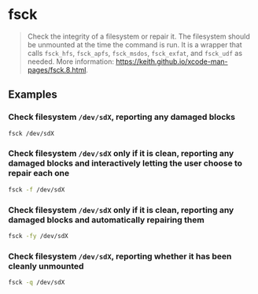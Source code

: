 # fsck

> Check the integrity of a filesystem or repair it. The filesystem should be unmounted at the time the command is run. It is a wrapper that calls `fsck_hfs`, `fsck_apfs`, `fsck_msdos`, `fsck_exfat`, and `fsck_udf` as needed. More information: <https://keith.github.io/xcode-man-pages/fsck.8.html>.

## Examples

### Check filesystem `/dev/sdX`, reporting any damaged blocks

```bash
fsck /dev/sdX
```

### Check filesystem `/dev/sdX` only if it is clean, reporting any damaged blocks and interactively letting the user choose to repair each one

```bash
fsck -f /dev/sdX
```

### Check filesystem `/dev/sdX` only if it is clean, reporting any damaged blocks and automatically repairing them

```bash
fsck -fy /dev/sdX
```

### Check filesystem `/dev/sdX`, reporting whether it has been cleanly unmounted

```bash
fsck -q /dev/sdX
```
